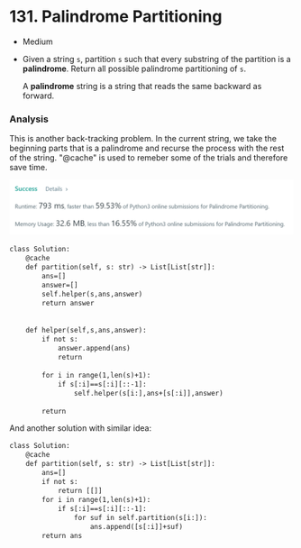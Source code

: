 # 131. Palindrome Partitioning

* Medium
*   Given a string `s`, partition `s` such that every substring of the partition is a **palindrome**. Return all possible palindrome partitioning of `s`.

    A **palindrome** string is a string that reads the same backward as forward.

### Analysis&#x20;

This is another back-tracking problem. In the current string, we take the beginning parts that is a palindrome and recurse the process with the rest of the string.   "@cache" is used to remeber some of the trials and therefore save time.&#x20;

![](<../.gitbook/assets/image (18) (1) (1) (1) (1).png>)

```
class Solution:
    @cache
    def partition(self, s: str) -> List[List[str]]:
        ans=[]
        answer=[]
        self.helper(s,ans,answer)
        return answer
        

    def helper(self,s,ans,answer):
        if not s:
            answer.append(ans)
            return 
        
        for i in range(1,len(s)+1):
            if s[:i]==s[:i][::-1]:
                self.helper(s[i:],ans+[s[:i]],answer)
                
        return 
```

And another solution with similar idea:

```
class Solution:
    @cache
    def partition(self, s: str) -> List[List[str]]:
        ans=[]
        if not s:
            return [[]]
        for i in range(1,len(s)+1):
            if s[:i]==s[:i][::-1]:
                for suf in self.partition(s[i:]):
                    ans.append([s[:i]]+suf)
        return ans
```
